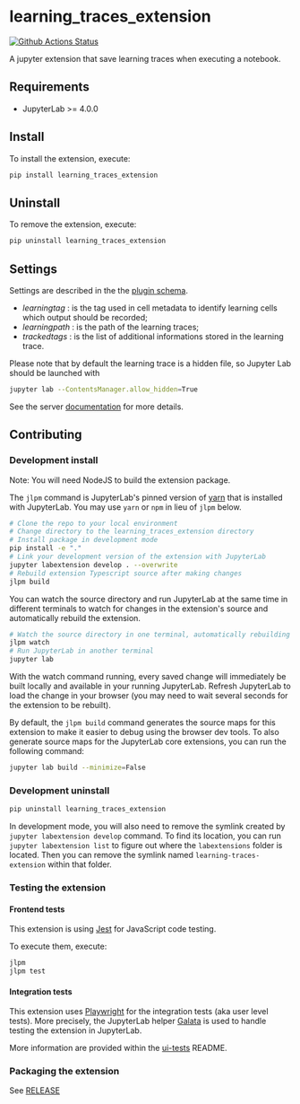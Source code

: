 # learning_traces_extension

[![Github Actions Status](/workflows/Build/badge.svg)](/actions/workflows/build.yml)

A jupyter extension that save learning traces when executing a notebook.

## Requirements

- JupyterLab >= 4.0.0

## Install

To install the extension, execute:

```bash
pip install learning_traces_extension
```

## Uninstall

To remove the extension, execute:

```bash
pip uninstall learning_traces_extension
```

## Settings

Settings are described in the the [plugin schema](schema/plugin.json).

- _learningtag_ : is the tag used in cell metadata to identify learning cells
  which output should be recorded;
- _learningpath_ : is the path of the learning traces;
- _trackedtags_ : is the list of additional informations stored in the learning trace.

Please note that by default the learning trace is a hidden file, so Jupyter Lab
should be launched with

```bash
jupyter lab --ContentsManager.allow_hidden=True
```

See the server [documentation](https://jupyterlab.readthedocs.io/en/stable/user/files.html#displaying-hidden-files) for more details.

## Contributing

### Development install

Note: You will need NodeJS to build the extension package.

The `jlpm` command is JupyterLab's pinned version of
[yarn](https://yarnpkg.com/) that is installed with JupyterLab. You may use
`yarn` or `npm` in lieu of `jlpm` below.

```bash
# Clone the repo to your local environment
# Change directory to the learning_traces_extension directory
# Install package in development mode
pip install -e "."
# Link your development version of the extension with JupyterLab
jupyter labextension develop . --overwrite
# Rebuild extension Typescript source after making changes
jlpm build
```

You can watch the source directory and run JupyterLab at the same time in different terminals to watch for changes in the extension's source and automatically rebuild the extension.

```bash
# Watch the source directory in one terminal, automatically rebuilding when needed
jlpm watch
# Run JupyterLab in another terminal
jupyter lab
```

With the watch command running, every saved change will immediately be built locally and available in your running JupyterLab. Refresh JupyterLab to load the change in your browser (you may need to wait several seconds for the extension to be rebuilt).

By default, the `jlpm build` command generates the source maps for this extension to make it easier to debug using the browser dev tools. To also generate source maps for the JupyterLab core extensions, you can run the following command:

```bash
jupyter lab build --minimize=False
```

### Development uninstall

```bash
pip uninstall learning_traces_extension
```

In development mode, you will also need to remove the symlink created by `jupyter labextension develop`
command. To find its location, you can run `jupyter labextension list` to figure out where the `labextensions`
folder is located. Then you can remove the symlink named `learning-traces-extension` within that folder.

### Testing the extension

#### Frontend tests

This extension is using [Jest](https://jestjs.io/) for JavaScript code testing.

To execute them, execute:

```sh
jlpm
jlpm test
```

#### Integration tests

This extension uses [Playwright](https://playwright.dev/docs/intro) for the integration tests (aka user level tests).
More precisely, the JupyterLab helper [Galata](https://github.com/jupyterlab/jupyterlab/tree/master/galata) is used to handle testing the extension in JupyterLab.

More information are provided within the [ui-tests](./ui-tests/README.md) README.

### Packaging the extension

See [RELEASE](RELEASE.md)
